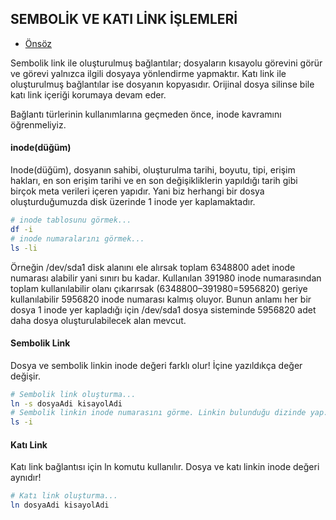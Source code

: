 ## SEMBOLİK VE KATI LİNK İŞLEMLERİ

- [Önsöz](https://github.com/cicekhasan/DersNotlarim)


Sembolik link ile oluşturulmuş bağlantılar; dosyaların kısayolu görevini görür ve görevi yalnızca ilgili dosyaya yönlendirme yapmaktır. Katı link ile oluşturulmuş bağlantılar ise dosyanın kopyasıdır. Orijinal dosya silinse bile katı link içeriği korumaya devam eder.

Bağlantı türlerinin kullanımlarına geçmeden önce, inode kavramını öğrenmeliyiz.

#### inode(düğüm)

Inode(düğüm), dosyanın sahibi, oluşturulma tarihi, boyutu, tipi, erişim hakları, en son erişim tarihi ve en son değişikliklerin yapıldığı tarih gibi birçok meta verileri içeren yapıdır. Yani biz herhangi bir dosya oluşturduğumuzda disk üzerinde 1 inode yer kaplamaktadır.

```bash
# inode tablosunu görmek...
df -i
# inode numaralarını görmek...
ls -li
```

Örneğin /dev/sda1 disk alanını ele alırsak toplam 6348800 adet inode numarası alabilir yani sınırı bu kadar. Kullanılan 391980 inode numarasından toplam kullanılabilir olanı çıkarırsak (6348800–391980=5956820) geriye kullanılabilir 5956820 inode numarası kalmış oluyor. Bunun anlamı her bir dosya 1 inode yer kapladığı için /dev/sda1 dosya sisteminde 5956820 adet daha dosya oluşturulabilecek alan mevcut.

#### Sembolik Link

Dosya ve sembolik linkin inode değeri farklı olur! İçine yazıldıkça değer değişir.

```bash
# Sembolik link oluşturma...
ln -s dosyaAdi kisayolAdi
# Sembolik linkin inode numarasını görme. Linkin bulunduğu dizinde yap...
ls -i
```

#### Katı Link 

Katı link bağlantısı için ln komutu kullanılır. Dosya ve katı linkin inode değeri aynıdır!

```bash
# Katı link oluşturma...
ln dosyaAdi kisayolAdi
```
